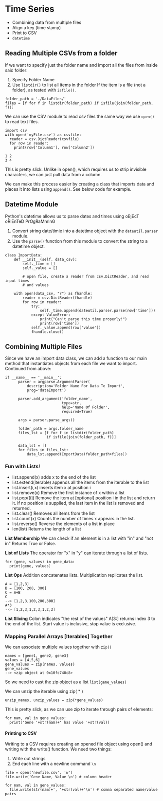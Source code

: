 # Time Series

- Combining data from multiple files
- Align a key (time stamp)
- Print to CSV
- `datetime`

## Reading Multiple CSVs from a folder

If we want to specify just the folder name and import all the files from inside said folder:

1. Specify Folder Name
2. Use `listdir()` to list all items in the folder If the item is a file (not a folder), as tested with `isfile()`.

  ```
  folder_path = './DataFiles/'
  files = [f for f in listdir(folder_path) if isfile(join(folder_path, f))]
  ```

We can use the CSV module to read csv files the same way we use `open()` to read text files.

```
import csv
with open('myFile.csv') as csvfile:
  reader = csv.DictReader(csvfile)
  for row in reader:
    print(row['Column1'], row['Column2'])

1 2
3 4
```

This is pretty slick. Unlike in open(), which requires us to strip invisible characters, we can just pull data from a column.

We can make this process easier by creating a class that imports data and places it into lists using `append()`. See below code for example.

## Datetime Module

Python's datetime allows us to parse dates and times using oBjEcT oRiEnTeD PrOgRaMmInG

1. Convert string date/timie into a datetime object with the `dateutil.parser` module.
2. Use the `parse()` function from this module to convert the string to a datetime object.

```
class ImportData:
    def __init__(self, data_csv):
        self._time = []
        self._value = []

        # open file, create a reader from csv.DictReader, and read input times
        # and values

    with open(data_csv, "r") as fhandle:
        reader = csv.DictReader(fhandle)
        for row in reader:
            try:
                self._time.append(dateutil.parser.parse(row['time']))
            except ValueError:
                print("Can't parse this time properly!")
                print(row['time'])
            self._value.append(row['value'])
            fhandle.close()
```

## Combining Multiple Files

Since we have an import data class, we can add a function to our main method that instantiates objects from each file we want to import. Continued from above:

```
if __name__ == '__main__':
      parser = argparse.ArgumentParser(
          description='Folder Name For Data To Import',
          prog='dataImport')

      parser.add_argument('folder_name',
                          type=str,
                          help='Name Of Folder',
                          required=True)

      args = parser.parse_args()

      folder_path = args.folder_name
      files_lst = [f for f in listdir(folder_path)
                   if isfile(join(folder_path, f))]

      data_lst = []
      for files in files_lst:
          data_lst.append(ImportData(folder_path+files))
```

### Fun with Lists!

- list.append(x) adds x to the end of the list
- list.extend(iterable) appends all the items from the iterable to the list
- list.insert(i,x) inserts item x at position i
- list.remove(x) Remove the first instance of x within a list
- list.pop([i]) Remove the item at [optional] position i in the list and return it. If no position is supplied, the last item in the list is removed and returned.
- list.clear() Removes all items from the list
- list.count(x) Counts the number of times x appears in the list.
- list.reverse() Reverse the elements of a list in place
- len(list) Returns the length of a list

**List Membership** We can check if an element is in a list with "in" and "not in" Returns True or False.

**List of Lists** The operator for "x" in "y" can iterate through a list of lists.

```
for (gene, values) in gene_data:
  print(gene, values)
```

**List Ops** Addition concatenates lists. Multiplication replicates the list.

```
A = [1,2,3]
B = [100, 200, 300]
C = A+B
C
--> [1,2,3,100,200,300]
A*3
--> [1,2,3,1,2,3,1,2,3]
```

**List Slicing** Colon indicates "the rest of the values" A[3:] returns index 3 to the end of the list. Start value is inclusive, stop value is exclusive.

### Mapping Parallel Arrays [Iterables] Together

We can associate multiple values together with `zip()`

```
names = [gene1, gene2, gene3]
values = [4,5,6]
gene_values = zip(names, values)
gene_values
--> <zip object at 0x10fc740c8>
```

So we need to cast the zip object as a list `list(gene_values)`

We can unzip the iterable using zip( * )

```
unzip_names, unzip_values = zip(*gene_values)
```

This is pretty slick, as we can use zip to iterate through pairs of elements:

```
for nam, val in gene_values:
  print('Gene '+str(nam)+' has value '+str(val))
```

#### Printing to CSV

Writing to a CSV requires creating an opened file object using open() and writing with the write() function. We need two things:

1. Write out strings
2. End each line with a newline command `\n`

```
file = open('newfile.csv', 'w')
file.write('Gene Name, Value \n') # column header

for nam, val in gene_values:
  file.write(str(nam)+', '+str(val)+'\n') # comma separated name/value pairs
```
